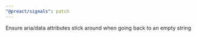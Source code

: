 ```yaml
---
"@preact/signals": patch
---
```


Ensure aria/data attributes stick around when going back to an empty string
